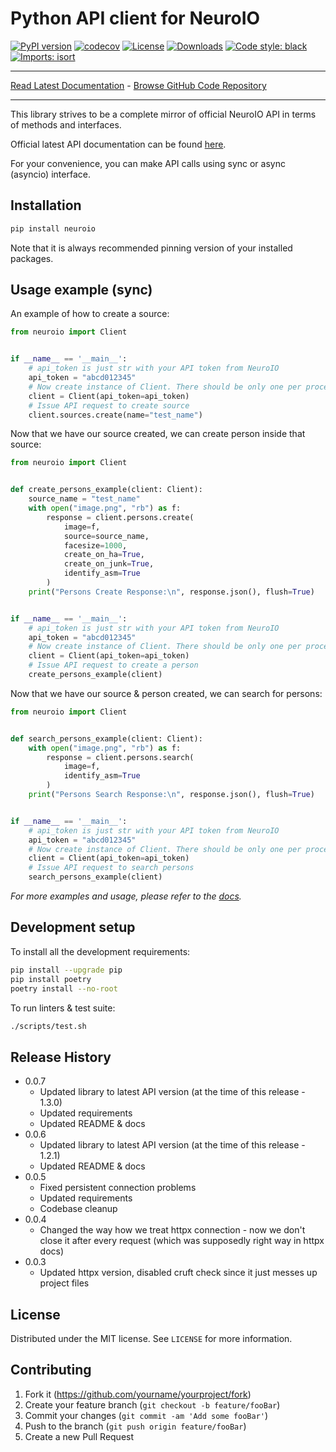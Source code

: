 # Python API client for NeuroIO


[![PyPI version](https://badge.fury.io/py/neuroio.svg)](http://badge.fury.io/py/neuroio)
[![codecov](https://codecov.io/gh/neuroio/neuroio-python/branch/master/graph/badge.svg)](https://codecov.io/gh/neuroio/neuroio-python)
[![License](https://img.shields.io/github/license/mashape/apistatus.svg)](https://pypi.python.org/pypi/neuroio/)
[![Downloads](https://pepy.tech/badge/neuroio)](https://pepy.tech/project/neuroio)
[![Code style: black](https://img.shields.io/badge/code%20style-black-000000.svg)](https://github.com/psf/black)
[![Imports: isort](https://img.shields.io/badge/%20imports-isort-%231674b1?style=flat&labelColor=ef8336)](https://timothycrosley.github.io/isort/)

_________________

[Read Latest Documentation](https://neuroio.github.io/neuroio-python/) - [Browse GitHub Code Repository](https://github.com/neuroio/neuroio-python/)
_________________

This library strives to be a complete mirror of official NeuroIO API in terms of methods and interfaces.

Official latest API documentation can be found [here](https://kb.neuroio.com/).

For your convenience, you can make API calls using sync or async (asyncio) interface.

## Installation

```sh
pip install neuroio
```

Note that it is always recommended pinning version of your installed packages.

## Usage example (sync)

An example of how to create a source:

```python
from neuroio import Client


if __name__ == '__main__':
    # api_token is just str with your API token from NeuroIO
    api_token = "abcd012345"
    # Now create instance of Client. There should be only one per process.
    client = Client(api_token=api_token)
    # Issue API request to create source
    client.sources.create(name="test_name")

```

Now that we have our source created, we can create person inside that source:

```python
from neuroio import Client


def create_persons_example(client: Client):
    source_name = "test_name"
    with open("image.png", "rb") as f:
        response = client.persons.create(
            image=f,
            source=source_name,
            facesize=1000,
            create_on_ha=True,
            create_on_junk=True,
            identify_asm=True
        )
    print("Persons Create Response:\n", response.json(), flush=True)


if __name__ == '__main__':
    # api_token is just str with your API token from NeuroIO
    api_token = "abcd012345"
    # Now create instance of Client. There should be only one per process.
    client = Client(api_token=api_token)
    # Issue API request to create a person
    create_persons_example(client)

```

Now that we have our source & person created, we can search for persons:

```python
from neuroio import Client


def search_persons_example(client: Client):
    with open("image.png", "rb") as f:
        response = client.persons.search(
            image=f,
            identify_asm=True
        )
    print("Persons Search Response:\n", response.json(), flush=True)


if __name__ == '__main__':
    # api_token is just str with your API token from NeuroIO
    api_token = "abcd012345"
    # Now create instance of Client. There should be only one per process.
    client = Client(api_token=api_token)
    # Issue API request to search persons
    search_persons_example(client)

```

_For more examples and usage, please refer to the [docs](https://neuroio.github.io/neuroio-python/)._

## Development setup

To install all the development requirements:

```sh
pip install --upgrade pip
pip install poetry
poetry install --no-root
```

To run linters & test suite:

```sh
./scripts/test.sh
```

## Release History

* 0.0.7
    * Updated library to latest API version (at the time of this release - 1.3.0)
    * Updated requirements
    * Updated README & docs
* 0.0.6
    * Updated library to latest API version (at the time of this release - 1.2.1)
    * Updated README & docs
* 0.0.5
    * Fixed persistent connection problems
    * Updated requirements
    * Codebase cleanup
* 0.0.4
    * Changed the way how we treat httpx connection - now we don't close it after every request (which was supposedly right way in httpx docs)
* 0.0.3
    * Updated httpx version, disabled cruft check since it just messes up project files

## License

Distributed under the MIT license. See ``LICENSE`` for more information.

## Contributing

1. Fork it (<https://github.com/yourname/yourproject/fork>)
2. Create your feature branch (`git checkout -b feature/fooBar`)
3. Commit your changes (`git commit -am 'Add some fooBar'`)
4. Push to the branch (`git push origin feature/fooBar`)
5. Create a new Pull Request
